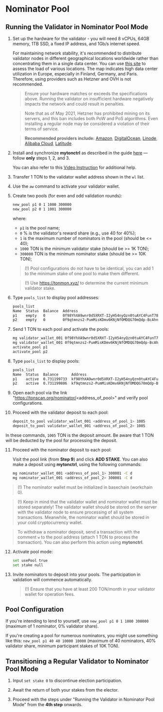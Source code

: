 # Nominator Pool

## Running the Validator in Nominator Pool Mode

1. Set up the hardware for the validator - you will need 8 vCPUs, 64GB memory, 1TB SSD, a fixed IP address, and 1Gb/s internet speed.

   For maintaining network stability, it's recommended to distribute validator nodes in different geographical locations worldwide rather than concentrating them in a single data center. You can use [this site](https://status.toncenter.com/) to assess the load of various locations. The map indicates high data center utilization in Europe, especially in Finland, Germany, and Paris. Therefore, using providers such as Hetzner and OVH is not recommended.

   > Ensure your hardware matches or exceeds the specifications above. Running the validator on insufficient hardware negatively impacts the network and could result in penalties.

   > Note that as of May 2021, Hetzner has prohibited mining on its servers, and this ban includes both PoW and PoS algorithms. Even installing a regular node may be considered a violation of their terms of service.

   > **Recommended providers include:** [Amazon](https://aws.amazon.com/), [DigitalOcean](https://www.digitalocean.com/), [Linode](https://www.linode.com/), [Alibaba Cloud](https://alibabacloud.com/), [Latitude](https://www.latitude.sh/).

2. Install and synchronize **mytonctrl** as described in the guide [here](https://github.com/ton-blockchain/mytonctrl/blob/master/docs/en/manual-ubuntu.md) — follow **only** steps 1, 2, and 3.

   You can also refer to this [Video Instruction](https://ton.org/docs/#/nodes/run-node) for additional help.

3. Transfer 1 TON to the validator wallet address shown in the `wl` list.

4. Use the `aw` command to activate your validator wallet.

5. Create two pools (for even and odd validation rounds):
   
   ```bash
   new_pool p1 0 1 1000 300000
   new_pool p2 0 1 1001 300000
   ```

   where:
    * `p1` is the pool name;
    * `0` % is the validator's reward share (e.g., use 40 for 40%);
    * `1` is the maximum number of nominators in the pool (should be <= 40);
    * `1000` TON is the minimum validator stake (should be >= 1K TON);
    * `300000` TON is the minimum nominator stake (should be >= 10K TON);

   > (!) Pool configurations do not have to be identical, you can add 1 to the minimum stake of one pool to make them different.

   > (!) Use https://tonmon.xyz/ to determine the current minimum validator stake.

6. Type `pools_list` to display pool addresses:

   ```bash
   pools_list
   Name  Status  Balance  Address
   p1    empty   0        0f98YhXA9wnr0d5XRXT-I2yH54nyQzn0tuAYC4FunT780qIT
   p2    empty   0        0f9qtmnzs2-PumMisKDmv6KNjNfOMDQG70mQdp-BcAhnV5jL
   ```

7. Send 1 TON to each pool and activate the pools:

   ```bash
   mg validator_wallet_001 0f98YhXA9wnr0d5XRXT-I2yH54nyQzn0tuAYC4FunT780qIT 1
   mg validator_wallet_001 0f9qtmnzs2-PumMisKDmv6KNjNfOMDQG70mQdp-BcAhnV5jL 1
   activate_pool p1
   activate_pool p2
   ```

8. Type `pools_list` to display pools:

   ```bash
   pools_list
   Name  Status  Balance      Address
   p1    active  0.731199733  kf98YhXA9wnr0d5XRXT-I2yH54nyQzn0tuAYC4FunT780v_W
   p2    active  0.731199806  kf9qtmnzs2-PumMisKDmv6KNjNfOMDQG70mQdp-BcAhnV8UO
   ```

9. Open each pool via the link "https://tonscan.org/nominator/<address_of_pool>" and verify pool configurations.

10. Proceed with the validator deposit to each pool:

    ```bash
    deposit_to_pool validator_wallet_001 <address_of_pool_1> 1005
    deposit_to_pool validator_wallet_001 <address_of_pool_2> 1005
    ```

   In these commands, `1005` TON is the deposit amount. Be aware that 1 TON will be deducted by the pool for processing the deposit.

11. Proceed with the nominator deposit to each pool:

    Visit the pool link (from **Step 9**) and click **ADD STAKE**. 
    You can also make a deposit using **mytonctrl**, using the following commands:

    ```bash
    mg nominator_wallet_001 <address_of_pool_1> 300001 -C d
    mg nominator_wallet_001 <address_of_pool_2> 300001 -C d
    ```

   > (!) The nominator wallet must be initialized in basechain (workchain 0).

   > (!) Keep in mind that the validator wallet and nominator wallet must be stored separately! The validator wallet should be stored on the server with the validator node to ensure processing of all system transactions. Meanwhile, the nominator wallet should be stored in your cold cryptocurrency wallet.

   > To withdraw a nominator deposit, send a transaction with the comment `w` to the pool address (attach 1 TON to process the transaction). You can also perform this action using **mytonctrl**.

12. Activate pool mode:

    ```bash
    set usePool true
    set stake null
    ```
    
13. Invite nominators to deposit into your pools. The participation in validation will commence automatically.

    > (!) Ensure that you have at least 200 TON/month in your validator wallet for operation fees.

## Pool Configuration

If you're intending to lend to yourself, use `new_pool p1 0 1 1000 300000` (maximum of 1 nominator, 0% validator share).

If you're creating a pool for numerous nominators, you might use something like this: `new_pool p1 40 40 10000 10000` (maximum of 40 nominators, 40% validator share, minimum participant stakes of 10K TON).

## Transitioning a Regular Validator to Nominator Pool Mode

1. Input `set stake 0` to discontinue election participation.

2. Await the return of both your stakes from the elector.

3. Proceed with the steps under "Running the Validator in Nominator Pool Mode" from the **4th step** onwards.